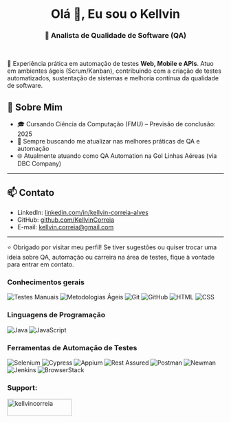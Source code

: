<h1 align="center">Olá 👋, Eu sou o Kellvin</h1>
<h3 align="center">🎯 Analista de Qualidade de Software (QA)</h3> </br>

🚀 Experiência prática em automação de testes **Web, Mobile e APIs**.  Atuo em ambientes ágeis (Scrum/Kanban), contribuindo com a criação de testes automatizados, sustentação de sistemas e melhoria contínua da qualidade de software.

## 📌 Sobre Mim

- 🎓 Cursando Ciência da Computação (FMU) – Previsão de conclusão: 2025
- 🧠 Sempre buscando me atualizar nas melhores práticas de QA e automação
- 🌐 Atualmente atuando como QA Automation na Gol Linhas Aéreas (via DBC Company)

---

## 📫 Contato

- LinkedIn: [linkedin.com/in/kellvin-correia-alves](https://linkedin.com/in/kellvin-correia-alves)
- GitHub: [github.com/KellvinCorreia](https://github.com/KellvinCorreia)
- E-mail: kellvin.correia@gmail.com

---

⭐ Obrigado por visitar meu perfil! Se tiver sugestões ou quiser trocar uma ideia sobre QA, automação ou carreira na área de testes, fique à vontade para entrar em contato.


### Conhecimentos gerais
![Testes Manuais](https://img.shields.io/badge/Testes%20Manuais-%23E34F26.svg?style=flat&logo=book&logoColor=white)
![Metodologias Ágeis](https://img.shields.io/badge/Metodologias%20Ágeis-%23000000.svg?style=flat&logo=agile&logoColor=white)
![Git](https://img.shields.io/badge/Git-%23F05032.svg?style=flat&logo=git&logoColor=white)
![GitHub](https://img.shields.io/badge/GitHub-%23181717.svg?style=flat&logo=github&logoColor=white)
![HTML](https://img.shields.io/badge/HTML-%23E34F26.svg?style=flat&logo=html5&logoColor=white)
![CSS](https://img.shields.io/badge/CSS-%231572B6.svg?style=flat&logo=css3&logoColor=white)

### Linguagens de Programação
![Java](https://img.shields.io/badge/Java-%23ED8B00.svg?style=flat&logo=java&logoColor=white)
![JavaScript](https://img.shields.io/badge/JavaScript-%23F7DF1E.svg?style=flat&logo=javascript&logoColor=black)

### Ferramentas de Automação de Testes
![Selenium](https://img.shields.io/badge/Selenium-%2343B02A.svg?style=flat&logo=selenium&logoColor=white)
![Cypress](https://img.shields.io/badge/Cypress-%2317202C.svg?style=flat&logo=cypress&logoColor=white)
![Appium](https://img.shields.io/badge/Appium-%23689F63.svg?style=flat&logo=appium&logoColor=white)
![Rest Assured](https://img.shields.io/badge/Rest%20Assured-%23000000.svg?style=flat&logo=rest-assured&logoColor=white)
![Postman](https://img.shields.io/badge/Postman-%23FF6C37.svg?style=flat&logo=postman&logoColor=white)
![Newman](https://img.shields.io/badge/Newman-%23000000.svg?style=flat&logo=newman&logoColor=white)
![Jenkins](https://img.shields.io/badge/Jenkins-%23D24939.svg?style=flat&logo=jenkins&logoColor=white)
![BrowserStack](https://img.shields.io/badge/BrowserStack-%23FF7102.svg?style=flat&logo=browserstack&logoColor=white)


<h3 align="left">Support:</h3>
<p><a href="https://www.buymeacoffee.com/kellvincorreia"> <img align="left" src="https://cdn.buymeacoffee.com/buttons/v2/default-yellow.png" height="40" width="150" alt="kellvincorreia" /></a></p><br><br>
